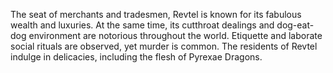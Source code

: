The seat of merchants and tradesmen, Revtel is known for its fabulous wealth and luxuries. At the same time, its cutthroat dealings and dog-eat-dog environment are notorious throughout the world. Etiquette and laborate social rituals are observed, yet murder is common. The residents of Revtel indulge in delicacies, including the flesh of Pyrexae Dragons.